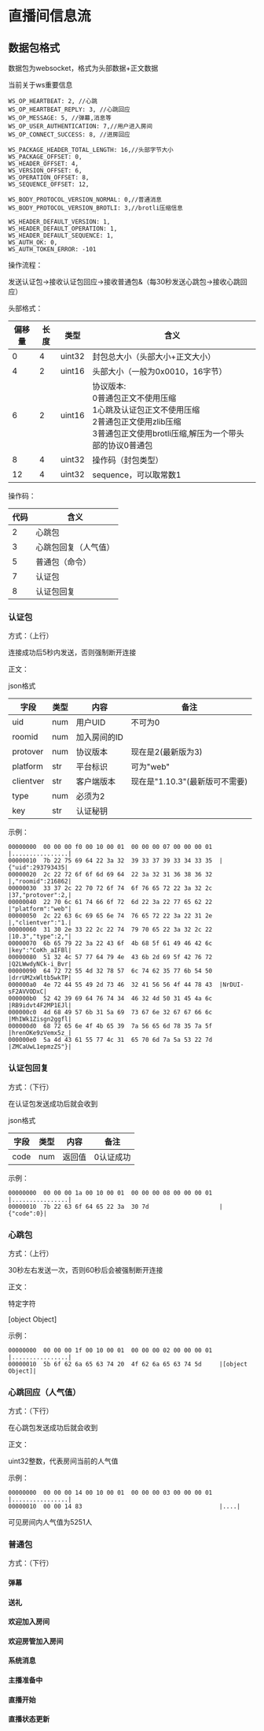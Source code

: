 # 直播间信息流

## 数据包格式

数据包为websocket，格式为头部数据+正文数据


当前关于ws重要信息
```
WS_OP_HEARTBEAT: 2, //心跳
WS_OP_HEARTBEAT_REPLY: 3, //心跳回应 
WS_OP_MESSAGE: 5, //弹幕,消息等
WS_OP_USER_AUTHENTICATION: 7,//用户进入房间
WS_OP_CONNECT_SUCCESS: 8, //进房回应

WS_PACKAGE_HEADER_TOTAL_LENGTH: 16,//头部字节大小
WS_PACKAGE_OFFSET: 0,
WS_HEADER_OFFSET: 4,
WS_VERSION_OFFSET: 6,
WS_OPERATION_OFFSET: 8,
WS_SEQUENCE_OFFSET: 12,

WS_BODY_PROTOCOL_VERSION_NORMAL: 0,//普通消息
WS_BODY_PROTOCOL_VERSION_BROTLI: 3,//brotli压缩信息

WS_HEADER_DEFAULT_VERSION: 1,
WS_HEADER_DEFAULT_OPERATION: 1,
WS_HEADER_DEFAULT_SEQUENCE: 1,
WS_AUTH_OK: 0,
WS_AUTH_TOKEN_ERROR: -101
```
操作流程：

发送认证包->接收认证包回应->接收普通包&（每30秒发送心跳包->接收心跳回应）

头部格式：

| 偏移量 | 长度 | 类型   | 含义                                                         |
| ------ | ---- | ------ | ------------------------------------------------------------ |
| 0      | 4    | uint32 | 封包总大小（头部大小+正文大小）                              |
| 4      | 2    | uint16 | 头部大小（一般为0x0010，16字节）                             |
| 6      | 2    | uint16 | 协议版本:<br />0普通包正文不使用压缩 <br />1心跳及认证包正文不使用压缩<br />2普通包正文使用zlib压缩<br/>3普通包正文使用brotli压缩,解压为一个带头部的协议0普通包 |
| 8      | 4    | uint32 | 操作码（封包类型）                                           |
| 12     | 4    | uint32 | sequence，可以取常数1                                        |

操作码：

| 代码 | 含义                 |
| ---- | -------------------- |
| 2    | 心跳包               |
| 3    | 心跳包回复（人气值） |
| 5    | 普通包（命令）       |
| 7    | 认证包               |
| 8    | 认证包回复           |

### 认证包

方式：（上行）

连接成功后5秒内发送，否则强制断开连接

正文：

json格式

| 字段      | 类型 | 内容         | 备注           |
| --------- | ---- | ------------ | -------------- |
| uid       | num  | 用户UID      | 不可为0        |
| roomid    | num  | 加入房间的ID |                |
| protover  | num  | 协议版本     | 现在是2(最新版为3)        |
| platform  | str  | 平台标识     | 可为"web"      |
| clientver | str  | 客户端版本   | 现在是"1.10.3"(最新版可不需要) |
| type      | num  | 必须为2      |                |
| key       | str  | 认证秘钥     |                |

示例：

```
00000000  00 00 00 f0 00 10 00 01  00 00 00 07 00 00 00 01  |................|
00000010  7b 22 75 69 64 22 3a 32  39 33 37 39 33 34 33 35  |{"uid":293793435|
00000020  2c 22 72 6f 6f 6d 69 64  22 3a 32 31 36 38 36 32  |,"roomid":216862|
00000030  33 37 2c 22 70 72 6f 74  6f 76 65 72 22 3a 32 2c  |37,"protover":2,|
00000040  22 70 6c 61 74 66 6f 72  6d 22 3a 22 77 65 62 22  |"platform":"web"|
00000050  2c 22 63 6c 69 65 6e 74  76 65 72 22 3a 22 31 2e  |,"clientver":"1.|
00000060  31 30 2e 33 22 2c 22 74  79 70 65 22 3a 32 2c 22  |10.3","type":2,"|
00000070  6b 65 79 22 3a 22 43 6f  4b 68 5f 61 49 46 42 6c  |key":"CoKh_aIFBl|
00000080  51 32 4c 57 77 64 79 4e  43 6b 2d 69 5f 42 76 72  |Q2LWwdyNCk-i_Bvr|
00000090  64 72 72 55 4d 32 78 57  6c 74 62 35 77 6b 54 50  |drrUM2xWltb5wkTP|
000000a0  4e 72 44 55 49 2d 73 46  32 41 56 56 4f 44 78 43  |NrDUI-sF2AVVODxC|
000000b0  52 42 39 69 64 76 74 34  46 32 4d 50 31 45 4a 6c  |RB9idvt4F2MP1EJl|
000000c0  4d 68 49 57 6b 31 5a 69  73 67 6e 32 67 67 66 6c  |MhIWk1Zisgn2ggfl|
000000d0  68 72 65 6e 4f 4b 65 39  7a 56 65 6d 78 35 7a 5f  |hrenOKe9zVemx5z_|
000000e0  5a 4d 43 61 55 77 4c 31  65 70 6d 7a 5a 53 22 7d  |ZMCaUwL1epmzZS"}|
```



### 认证包回复

方式：（下行）

在认证包发送成功后就会收到

json格式

| 字段 | 类型 | 内容   | 备注      |
| ---- | ---- | ------ | --------- |
| code | num  | 返回值 | 0认证成功 |

示例：

```
00000000  00 00 00 1a 00 10 00 01  00 00 00 08 00 00 00 01  |................|
00000010  7b 22 63 6f 64 65 22 3a  30 7d                    |{"code":0}|
```



### 心跳包

方式：（上行）

30秒左右发送一次，否则60秒后会被强制断开连接

正文：

特定字符

[object Object]

示例：

```
00000000  00 00 00 1f 00 10 00 01  00 00 00 02 00 00 00 01  |................|
00000010  5b 6f 62 6a 65 63 74 20  4f 62 6a 65 63 74 5d     |[object Object]|
```

### 心跳回应（人气值）

方式：（下行）

在心跳包发送成功后就会收到

正文：

uint32整数，代表房间当前的人气值

示例：

```
00000000  00 00 00 14 00 10 00 01  00 00 00 03 00 00 00 01  |................|
00000010  00 00 14 83                                       |....|
```

可见房间内人气值为5251人

### 普通包

方式：（下行）

#### 弹幕


#### 送礼



#### 欢迎加入房间



#### 欢迎房管加入房间



#### 系统消息



#### 主播准备中



#### 直播开始



#### 直播状态更新


